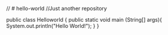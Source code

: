 // # hello-world
//Just another repository

public class Helloworld {
public static void main (String[] args){
System.out.println("Hello World!");
}
}
